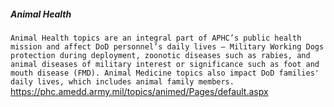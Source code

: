 
##### Animal Health
```Animal Health topics are an integral part of APHC’s public health mission and affect DoD personnel’s daily lives – Military Working Dogs protection during deployment, zoonotic diseases such as rabies, and animal diseases of military interest or significance such as foot and mouth disease (FMD). Animal Medicine topics also impact DoD families' daily lives, which includes animal family members.```
https://phc.amedd.army.mil/topics/animed/Pages/default.aspx
